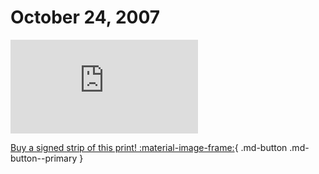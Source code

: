 # October 24, 2007

![](https://www.achewood.com/comic.php?date=10242007)

[Buy a signed strip of this print! :material-image-frame:](https://achewood-holiday-pop-up.myshopify.com/products/strip#10242007){ .md-button .md-button--primary }
